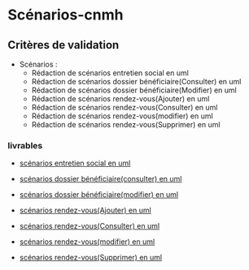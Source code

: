 # Scénarios-cnmh

## Critères de validation
- Scénarios :
    - Rédaction de scénarios entretien social en uml
    - Rédaction de scénarios dossier bénéficiaire(Consulter) en uml
    - Rédaction de scénarios dossier bénéficiaire(Modifier) en uml
    - Rédaction de scénarios rendez-vous(Ajouter) en uml
    - Rédaction de scénarios rendez-vous(Consulter) en uml
    - Rédaction de scénarios rendez-vous(modifier) en uml
    - Rédaction de scénarios rendez-vous(Supprimer) en uml

### livrables

- [scénarios entretien social en uml](https://docs.google.com/presentation/d/1w6hWMwbsrwUE6pTQ4J-49v465ocgHexvkGMu1rWlJHM/edit#slide=id.p)
  
- [scénarios dossier bénéficiaire(consulter) en uml](https://docs.google.com/presentation/d/1BcRSOTlS5c1PWLs7obStI_nzCSd1UwhNxRavJxQNzd8/edit#slide=id.g2a74d4cad18_0_0)
  
- [scénarios dossier bénéficiaire(modifier) en uml](https://docs.google.com/presentation/d/1W2nL1OsoGl31XYjOIXlrHa343wxP6iLZp-TIsM-GYoA/edit#slide=id.g2a74d4cad18_0_0)

- [scénarios rendez-vous(Ajouter) en uml](https://docs.google.com/presentation/d/1A85ik5fHyl91Ua1pnkXgYzIDWK-7YIFpPvZiX28kgDE/edit#slide=id.g2a74d4cad18_0_0)
  
- [scénarios rendez-vous(Consulter) en uml](https://docs.google.com/presentation/d/1COdlANO79JJG75am_94z578DgnedfFuO0LU1RJvaXw0/edit#slide=id.g2a74d4cad18_0_0)
  
- [scénarios rendez-vous(modifier) en uml](https://docs.google.com/presentation/d/1joHyHl9fpdoEf-K9l-23DKhoDzGibVtNyn_pMgHG_nI/edit#slide=id.g2a74d4cad18_0_0)
  
- [scénarios rendez-vous(Supprimer) en uml](https://docs.google.com/presentation/d/1JwcWRQVyJfuyAuYgqIqyKPKZIqdQaaxLhotaNAQpE8E/edit#slide=id.g2a74d4cad18_0_0)